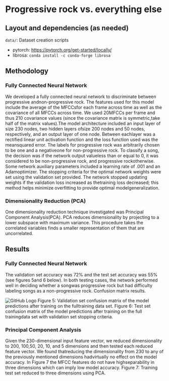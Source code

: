 # Progressive rock vs. everything else

## Layout and dependencies (as needed)

`data/`: Dataset creation scripts
- pytorch: https://pytorch.org/get-started/locally/
- librosa: `conda install -c conda-forge librosa`

## Methodology

### Fully Connected Neural Network
We developed a fully connected neural network to discriminate between progressive andnon-progressive rock.  The features used for this model include the average of the MFCCsfor each frame across time as well as the covariance of all MFCCs across time.  We used 20MFCCs per frame and thus 210 covariance values (since the covariance matrix is symmetric,take half of the matrix values).The model architecture included an input layer of size 230 nodes, two hidden layers ofsize 200 nodes and 50 nodes, respectively, and an output layer of one node.  Between eachlayer was a rectified linear unit activation function and the loss function used was the meansquared error.  The labels for progressive rock was arbitrarily chosen to be one and a negativeone for non-progressive rock.  To classify a song, the decision was if the network output valueless than or equal to 0, it was considered to be non-progressive rock, and progressive rockotherwise.  Some network auxiliary parameters included a learning rate of .001 and an Adamoptimizer.  The stopping criteria for the optimal network weights were set using the validation set provided.  The network stopped updating weights if the validation loss increased as thetraining  loss  decreased;  this  method  helps  minimize  overfitting  to  provide  optimal  modelgeneralization.

### Dimensionality Reduction (PCA)
One dimensionality reduction technique investigated was Principal Component Analysis(PCA). PCA reduces dimensionality by projecting to a lower subspace with maximum variance.  This procedure takes the correlated variables finds a smaller representation of them that are uncorrelated.

## Results

### Fully Connected Neural Network
The validation set accuracy was 72% and the test set accuracy was 55% (see figures 5and 6 below).  In both testing cases, the network performed well in deciding whether a songwas progressive rock but had difficulty labeling songs as a non-progressive rock. Confusion matrix results.

![GitHub Logo](/images/logo.png)
Figure 5:  Validation set confusion matrix of the model predictions after training on the fulltraining data set.
Figure 6: Test set confusion matrix of the model predictions after training on the full trainingdata set with validation set stopping criteria. 
### Principal Component Analysis
Given the 230-dimensional input feature vector, we reduced dimensionality to 200, 100,50,  20,  10,  and 5 dimensions and then tested each reduced feature vector.  We found thatreducing  the  dimensionality  from  230  to  any  of  the  previously  mentioned  dimensions  hadvirtually no effect on the model accuracy.  In Figure 7 the MFCC features do not have highseparability in three dimensions which can imply low model accuracy.
Figure 7:  Training test set reduced to three dimensions using PCA.
